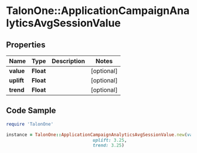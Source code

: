 # TalonOne::ApplicationCampaignAnalyticsAvgSessionValue

## Properties

Name | Type | Description | Notes
------------ | ------------- | ------------- | -------------
**value** | **Float** |  | [optional] 
**uplift** | **Float** |  | [optional] 
**trend** | **Float** |  | [optional] 

## Code Sample

```ruby
require 'TalonOne'

instance = TalonOne::ApplicationCampaignAnalyticsAvgSessionValue.new(value: 12.0,
                                 uplift: 3.25,
                                 trend: 3.25)
```



